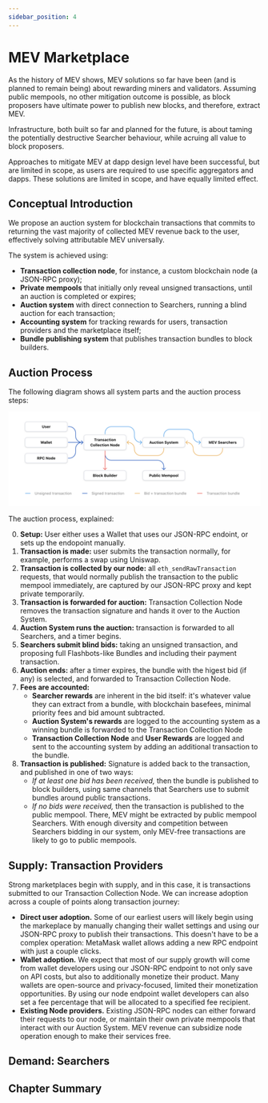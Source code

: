 ```yaml
---
sidebar_position: 4
---
```


# MEV Marketplace

As the history of MEV shows, MEV solutions so far have been (and is planned to remain being) about rewarding miners and validators. Assuming public mempools, no other mitigation outcome is possible, as block proposers have ultimate power to publish new blocks, and therefore, extract MEV.

Infrastructure, both built so far and planned for the future, is about taming the potentially destructive Searcher behaviour, while acruing all value to block proposers.

Approaches to mitigate MEV at dapp design level have been successful, but are limited in scope, as users are required to use specific aggregators and dapps. These solutions are limited in scope, and have equally limited effect.

## Conceptual Introduction

We propose an auction system for blockchain transactions that commits to returning the vast majority of collected MEV revenue back to the user, effectively solving attributable MEV universally.

The system is achieved using:

- **Transaction collection node**, for instance, a custom blockchain node (a JSON-RPC proxy);
- **Private mempools** that initially only reveal unsigned transactions, until an auction is completed or expires;
- **Auction system** with direct connection to Searchers, running a blind auction for each transaction;
- **Accounting system** for tracking rewards for users, transaction providers and the marketplace itself;
- **Bundle publishing system** that publishes transaction bundles to block builders.

## Auction Process

The following diagram shows all system parts and the auction process steps:

![Auction Process](./img/graph-simplified.svg)

The auction process, explained:

0. **Setup:** User either uses a Wallet that uses our JSON-RPC endoint, or sets up the endopoint manually.
1. **Transaction is made:** user submits the transaction normally, for example, performs a swap using Uniswap.
2. **Transaction is collected by our node:** all `eth_sendRawTransaction` requests, that would normally publish the transaction to the public mempool immediately, are captured by our JSON-RPC proxy and kept private temporarily.
3. **Transaction is forwarded for auction:** Transaction Collection Node removes the transaction signature and hands it over to the Auction System.
4. **Auction System runs the auction:** transaction is forwarded to all Searchers, and a timer begins.
5. **Searchers submit blind bids:** taking an unsigned transaction, and proposing full Flashbots-like Bundles and including their payment transaction.
6. **Auction ends:** after a timer expires, the bundle with the higest bid (if any) is selected, and forwarded to Transaction Collection Node.
7. **Fees are accounted:**
   - **Searcher rewards** are inherent in the bid itself: it's whatever value they can extract from a bundle, with blockchain basefees, minimal priority fees and bid amount subtracted.
   - **Auction System's rewards** are logged to the accounting system as a winning bundle is forwarded to the Transaction Collection Node
   - **Transaction Collection Node** and **User Rewards** are logged and sent to the accounting system by adding an additional transaction to the bundle.
8. **Transaction is published:** Signature is added back to the transaction, and published in one of two ways:
   - *If at least one bid has been received,* then the bundle is published to block builders, using same channels that Searchers use to submit bundles around public transactions.
   - *If no bids were received,* then the transaction is published to the public mempool. There, MEV might be extracted by public mempool Searchers. With enough diversity and competition between Searchers bidding in our system, only MEV-free transactions are likely to go to public mempools.

## Supply: Transaction Providers

Strong marketplaces begin with supply, and in this case, it is transactions submitted to our Transaction Collection Node. We can increase adoption across a couple of points along transaction journey:

- **Direct user adoption.** Some of our earliest users will likely begin using the markeplace by manually changing their wallet settings and using our JSON-RPC proxy to publish their transactions. This doesn't have to be a complex operation: MetaMask wallet allows adding a new RPC endpoint with just a couple clicks.
- **Wallet adoption.** We expect that most of our supply growth will come from wallet developers using our JSON-RPC endpoint to not only save on API costs, but also to additionally monetize their product. Many wallets are open-source and privacy-focused, limited their monetization opportunities. By using our node endpoint wallet developers can also set a fee percentage that will be allocated to a specified fee recipient.
- **Existing Node providers.** Existing JSON-RPC nodes can either forward their requests to our node, or maintain their own private mempools that interact with our Auction System. MEV revenue can subsidize node operation enough to make their services free.

## Demand: Searchers

## Chapter Summary